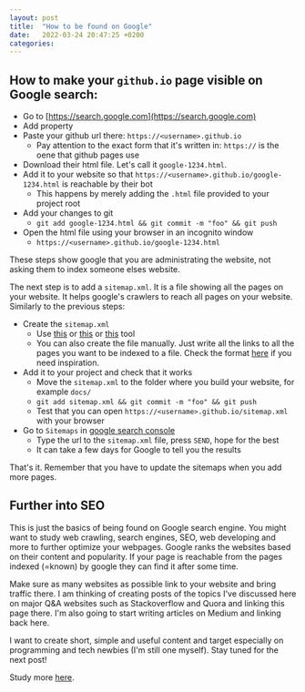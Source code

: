 ```yaml
---
layout: post
title:  "How to be found on Google"
date:   2022-03-24 20:47:25 +0200
categories: 
---
```


## How to make your `github.io` page visible on Google search:

- Go to [https://search.google.com](https://search.google.com)
- Add property
- Paste your github url there: `https://<username>.github.io`
  - Pay attention to the exact form that it's written in: `https://` is the oene that github pages use
- Download their html file. Let's call it `google-1234.html`.
- Add it to your website so that `https://<username>.github.io/google-1234.html` is reachable by their bot
  - This happens by merely adding the `.html` file provided to your project root
- Add your changes to git
  - `git add google-1234.html && git commit -m "foo" && git push`
- Open the html file using your browser in an incognito window
  - `https://<username>.github.io/google-1234.html`

These steps show google that you are administrating the website, not asking them to index someone elses website.

The next step is to add a `sitemap.xml`. It is a file showing all the pages on your website. It helps google's crawlers to reach all pages on your website. Similarly to the previous steps:

- Create the `sitemap.xml`
  - Use [this](https://www.xml-sitemaps.com/) or [this](https://www.mysitemapgenerator.com/) or [this](https://www.sureoak.com/seo-tools/google-xml-sitemap-generator) tool
  - You can also create the file manually. Just write all the links to all the pages you want to be indexed to a file. Check the format [here](https://www.google.com/gmail/sitemap.xml) if you need inspiration.
- Add it to your project and check that it works
  - Move the `sitemap.xml` to the folder where you build your website, for example `docs/`
  - `git add sitemap.xml && git commit -m "foo" && git push`
  - Test that you can open `https://<username>.github.io/sitemap.xml` with your browser
- Go to `Sitemaps` in [google search console](https://search.google.com/search-console/sitemaps)
  - Type the url to the `sitemap.xml` file, press `SEND`, hope for the best
  - It can take a few days for Google to tell you the results

That's it. Remember that you have to update the sitemaps when you add more pages.

## Further into SEO

This is just the basics of being found on Google search engine. You might want to study web crawling, search engines, SEO, web developing and more to further optimize your webpages. Google ranks the websites based on their content and popularity. If your page is reachable from the pages indexed (=known) by google they can find it after some time.

Make sure as many websites as possible link to your website and bring traffic there. I am thinking of creating posts of the topics I've discussed here on major Q&A websites such as Stackoverflow and Quora and linking this page there. I'm also going to start writing articles on Medium and linking back here.

I want to create short, simple and useful content and target especially on programming and tech newbies (I'm still one myself). Stay tuned for the next post!

Study more [here](https://developers.google.com/search/docs/fundamentals/seo-starter-guide).